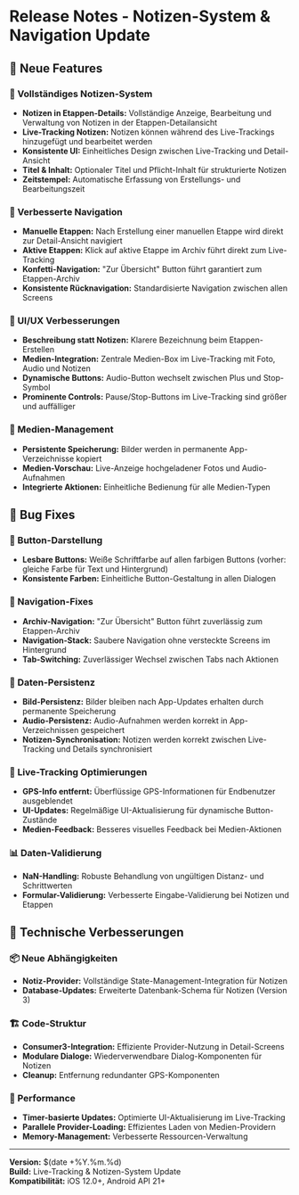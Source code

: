 # Release Notes - Notizen-System & Navigation Update

## 🚀 Neue Features

### 📝 Vollständiges Notizen-System
- **Notizen in Etappen-Details:** Vollständige Anzeige, Bearbeitung und Verwaltung von Notizen in der Etappen-Detailansicht
- **Live-Tracking Notizen:** Notizen können während des Live-Trackings hinzugefügt und bearbeitet werden
- **Konsistente UI:** Einheitliches Design zwischen Live-Tracking und Detail-Ansicht
- **Titel & Inhalt:** Optionaler Titel und Pflicht-Inhalt für strukturierte Notizen
- **Zeitstempel:** Automatische Erfassung von Erstellungs- und Bearbeitungszeit

### 🎯 Verbesserte Navigation
- **Manuelle Etappen:** Nach Erstellung einer manuellen Etappe wird direkt zur Detail-Ansicht navigiert
- **Aktive Etappen:** Klick auf aktive Etappe im Archiv führt direkt zum Live-Tracking
- **Konfetti-Navigation:** "Zur Übersicht" Button führt garantiert zum Etappen-Archiv
- **Konsistente Rücknavigation:** Standardisierte Navigation zwischen allen Screens

### 🎨 UI/UX Verbesserungen
- **Beschreibung statt Notizen:** Klarere Bezeichnung beim Etappen-Erstellen
- **Medien-Integration:** Zentrale Medien-Box im Live-Tracking mit Foto, Audio und Notizen
- **Dynamische Buttons:** Audio-Button wechselt zwischen Plus und Stop-Symbol
- **Prominente Controls:** Pause/Stop-Buttons im Live-Tracking sind größer und auffälliger

### 📱 Medien-Management
- **Persistente Speicherung:** Bilder werden in permanente App-Verzeichnisse kopiert
- **Medien-Vorschau:** Live-Anzeige hochgeladener Fotos und Audio-Aufnahmen
- **Integrierte Aktionen:** Einheitliche Bedienung für alle Medien-Typen

## 🐛 Bug Fixes

### 🎨 Button-Darstellung
- **Lesbare Buttons:** Weiße Schriftfarbe auf allen farbigen Buttons (vorher: gleiche Farbe für Text und Hintergrund)
- **Konsistente Farben:** Einheitliche Button-Gestaltung in allen Dialogen

### 🔄 Navigation-Fixes
- **Archiv-Navigation:** "Zur Übersicht" Button führt zuverlässig zum Etappen-Archiv
- **Navigation-Stack:** Saubere Navigation ohne versteckte Screens im Hintergrund
- **Tab-Switching:** Zuverlässiger Wechsel zwischen Tabs nach Aktionen

### 💾 Daten-Persistenz
- **Bild-Persistenz:** Bilder bleiben nach App-Updates erhalten durch permanente Speicherung
- **Audio-Persistenz:** Audio-Aufnahmen werden korrekt in App-Verzeichnissen gespeichert
- **Notizen-Synchronisation:** Notizen werden korrekt zwischen Live-Tracking und Details synchronisiert

### 🎯 Live-Tracking Optimierungen
- **GPS-Info entfernt:** Überflüssige GPS-Informationen für Endbenutzer ausgeblendet
- **UI-Updates:** Regelmäßige UI-Aktualisierung für dynamische Button-Zustände
- **Medien-Feedback:** Besseres visuelles Feedback bei Medien-Aktionen

### 📊 Daten-Validierung
- **NaN-Handling:** Robuste Behandlung von ungültigen Distanz- und Schrittwerten
- **Formular-Validierung:** Verbesserte Eingabe-Validierung bei Notizen und Etappen

## 🔧 Technische Verbesserungen

### 📦 Neue Abhängigkeiten
- **Notiz-Provider:** Vollständige State-Management-Integration für Notizen
- **Database-Updates:** Erweiterte Datenbank-Schema für Notizen (Version 3)

### 🏗️ Code-Struktur
- **Consumer3-Integration:** Effiziente Provider-Nutzung in Detail-Screens
- **Modulare Dialoge:** Wiederverwendbare Dialog-Komponenten für Notizen
- **Cleanup:** Entfernung redundanter GPS-Komponenten

### 🔄 Performance
- **Timer-basierte Updates:** Optimierte UI-Aktualisierung im Live-Tracking
- **Parallele Provider-Loading:** Effizientes Laden von Medien-Providern
- **Memory-Management:** Verbesserte Ressourcen-Verwaltung

---

**Version:** $(date +%Y.%m.%d)  
**Build:** Live-Tracking & Notizen-System Update  
**Kompatibilität:** iOS 12.0+, Android API 21+
